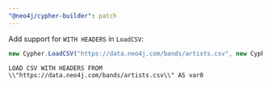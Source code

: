 ```yaml
---
"@neo4j/cypher-builder": patch
---
```


Add support for `WITH HEADERS` in `LoadCSV`:

```js
new Cypher.LoadCSV("https://data.neo4j.com/bands/artists.csv", new Cypher.Variable()).withHeaders();
```

```cypher
LOAD CSV WITH HEADERS FROM \\"https://data.neo4j.com/bands/artists.csv\\" AS var0
```

